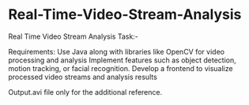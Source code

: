 # Real-Time-Video-Stream-Analysis
Real Time Video Stream Analysis Task:- 

Requirements: Use Java along with libraries like OpenCV for video processing and analysis 
Implement features such as object detection, motion tracking, or facial recognition. 
Develop a frontend to visualize processed video streams and analysis results 

Output.avi file only for the additional reference.
